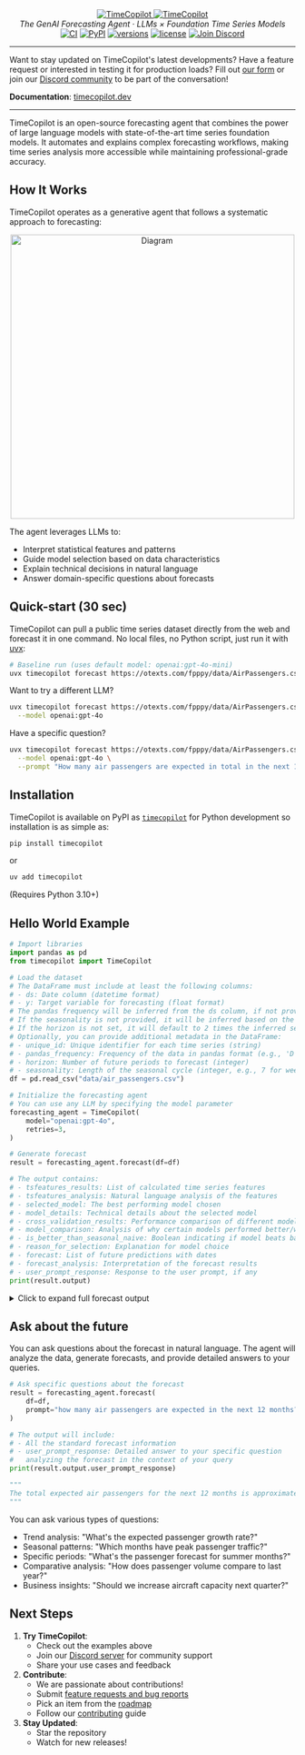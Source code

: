 <div align="center">
  <a href="https://github.com/AzulGarza/TimeCopilot">
    <img src="https://github.com/user-attachments/assets/4b269fb3-3edc-42ad-a08c-6f79d2fe6aca#gh-dark-mode-only" alt="TimeCopilot">
    <img src="https://github.com/user-attachments/assets/5b6fb92e-a460-48cb-a218-d8321e9b54f5#gh-light-mode-only" alt="TimeCopilot">
  </a>
</div>
<div align="center">
  <em>The GenAI Forecasting Agent · LLMs × Foundation Time Series Models</em>
</div>
<div align="center">
  <a href="https://github.com/AzulGarza/TimeCopilot/actions/workflows/ci.yaml"><img src="https://github.com/AzulGarza/TimeCopilot/actions/workflows/ci.yaml/badge.svg?branch=main" alt="CI"></a>
  <a href="https://pypi.python.org/pypi/timecopilot"><img src="https://img.shields.io/pypi/v/timecopilot.svg" alt="PyPI"></a>
  <a href="https://github.com/AzulGarza/timecopilot"><img src="https://img.shields.io/pypi/pyversions/timecopilot.svg" alt="versions"></a>
  <a href="https://github.com/AzulGarza/timecopilot/blob/main/LICENSE"><img src="https://img.shields.io/github/license/azulgarza/timecopilot.svg?v" alt="license"></a>
  <a href="https://discord.gg/7GEdHR6Pfg"><img src="https://img.shields.io/discord/1387291858513821776?label=discord" alt="Join Discord" /></a>
</div>

---

Want to stay updated on TimeCopilot's latest developments? Have a feature request or interested in testing it for production loads? Fill out [our form](https://docs.google.com/forms/d/e/1FAIpQLSeQWKVHjYKe1ayEso-K2My9nQsoaSWxzht0S6D4yrCln7BECQ/viewform?usp=dialog) or join our [Discord community](https://discord.gg/7GEdHR6Pfg) to be part of the conversation!

**Documentation**: [timecopilot.dev](https://timecopilot.dev/)

---

TimeCopilot is an open-source forecasting agent that combines the power of large language models with state-of-the-art time series foundation models. It automates and explains complex forecasting workflows, making time series analysis more accessible while maintaining professional-grade accuracy.

## How It Works

TimeCopilot operates as a generative agent that follows a systematic approach to forecasting:

<p align="center">
  <img src="https://github.com/user-attachments/assets/3ae3c8cb-bcc5-46cd-b80b-a606671ba553" alt="Diagram" width="500"/>
</p>

The agent leverages LLMs to:

- Interpret statistical features and patterns
- Guide model selection based on data characteristics
- Explain technical decisions in natural language
- Answer domain-specific questions about forecasts

## Quick-start (30 sec)

TimeCopilot can pull a public time series dataset directly from the web and forecast it in one command.  No local files, no Python script, just run it with [uvx](https://docs.astral.sh/uv/):

```bash
# Baseline run (uses default model: openai:gpt-4o-mini)
uvx timecopilot forecast https://otexts.com/fpppy/data/AirPassengers.csv
```

Want to try a different LL​M?

```bash
uvx timecopilot forecast https://otexts.com/fpppy/data/AirPassengers.csv \
  --model openai:gpt-4o
```

Have a specific question?

```bash
uvx timecopilot forecast https://otexts.com/fpppy/data/AirPassengers.csv \
  --model openai:gpt-4o \
  --prompt "How many air passengers are expected in total in the next 12 months?"
```

## Installation

TimeCopilot is available on PyPI as [`timecopilot`](https://pypi.org/project/timecopilot/) for Python development so installation is as simple as:

```bash
pip install timecopilot
```

or 

```bash
uv add timecopilot
```

(Requires Python 3.10+)

## Hello World Example

```python
# Import libraries
import pandas as pd
from timecopilot import TimeCopilot

# Load the dataset
# The DataFrame must include at least the following columns:
# - ds: Date column (datetime format)
# - y: Target variable for forecasting (float format)
# The pandas frequency will be inferred from the ds column, if not provided.
# If the seasonality is not provided, it will be inferred based on the frequency. 
# If the horizon is not set, it will default to 2 times the inferred seasonality.
# Optionally, you can provide additional metadata in the DataFrame:
# - unique_id: Unique identifier for each time series (string)
# - pandas_frequency: Frequency of the data in pandas format (e.g., 'D' for daily, 'M' for monthly, 'Y' for yearly)
# - horizon: Number of future periods to forecast (integer)
# - seasonality: Length of the seasonal cycle (integer, e.g., 7 for weekly, 12 for monthly)
df = pd.read_csv("data/air_passengers.csv")

# Initialize the forecasting agent
# You can use any LLM by specifying the model parameter
forecasting_agent = TimeCopilot(
    model="openai:gpt-4o",
    retries=3,
)

# Generate forecast
result = forecasting_agent.forecast(df=df)

# The output contains:
# - tsfeatures_results: List of calculated time series features
# - tsfeatures_analysis: Natural language analysis of the features
# - selected_model: The best performing model chosen
# - model_details: Technical details about the selected model
# - cross_validation_results: Performance comparison of different models
# - model_comparison: Analysis of why certain models performed better/worse
# - is_better_than_seasonal_naive: Boolean indicating if model beats baseline
# - reason_for_selection: Explanation for model choice
# - forecast: List of future predictions with dates
# - forecast_analysis: Interpretation of the forecast results
# - user_prompt_response: Response to the user prompt, if any
print(result.output)
```
<details> <summary>Click to expand full forecast output</summary>

```python
"""
tsfeatures_results=['hurst: 1.04', 'unitroot_pp: -6.57', 'unitroot_kpss: 2.74', 
'nperiods: 1,seasonal_period: 12', 'trend: 1.00', 'entropy: 0.43', 'x_acf1: 0.95', 
'seasonal_strength: 0.98'] tsfeatures_analysis="The time series presents a strong seasonality 
with a seasonal period of 12 months, indicated by a strong seasonal strength of 0.98. The 
high trend component suggests an upward motion over the periods. The KPSS statistic indicates 
non-stationarity as it's greater than the typical threshold of 0.5, confirming the presence 
of a trend. The Auto-ARIMA model indicated adjustments for non-stationarity through 
differencing. The strong correlation captured by high ACF values further supports the need 
for integrated models due to persistence and gradual changes over time." 
selected_model='AutoARIMA' model_details='The AutoARIMA model automatically selects the 
differencing order, order of the autoregressive (AR) terms, and the moving average (MA) 
terms based on the data. It is particularly suitable for series with trend and seasonality, 
and performs well in scenarios where automatic model selection for differencing is required 
to obtain stationary data. It uses AIC for model selection among a candidate pool, ensuring 
a balanced complexity and goodness of fit.' cross_validation_results=['ADIDA: 3.12', 
'AutoARIMA: 1.82', 'AutoETS: 4.03', 'Theta: 3.50', 'SeasonalNaive: 4.03'] 
model_comparison='AutoARIMA performed best with a cross-validation score of 1.82, indicating 
its effectiveness in capturing the underlying trend and seasonal patterns successfully as it 
adjusts for trend and seasonality through differencing and parameter tuning. The seasonal 
naive model did not compete well perhaps due to the deeper complex trends in the data beyond 
mere seasonal repetition. Both AutoETS and Theta lacked the comparable accuracy, potentially 
due to inadequate adjustment for non-stationary trend components.' 
is_better_than_seasonal_naive=True reason_for_selection="AutoARIMA was chosen due to its 
lowest cross-validation score, demonstrating superior accuracy compared to other models by 
effectively handling both trend and seasonal components in a non-stationary series, which 
aligns well with the data's characteristics." forecast=['1961-01-01: 476.33', '1961-02-01: 
504.00', '1961-03-01: 512.06', '1961-04-01: 507.34', '1961-05-01: 498.92', '1961-06-01: 
493.23', '1961-07-01: 492.49', '1961-08-01: 495.79', '1961-09-01: 500.90', '1961-10-01: 
505.86', '1961-11-01: 509.70', '1961-12-01: 512.38', '1962-01-01: 514.38', '1962-02-01: 
516.24', '1962-03-01: 518.31', '1962-04-01: 520.68', '1962-05-01: 523.28', '1962-06-01: 
525.97', '1962-07-01: 528.63', '1962-08-01: 531.22', '1962-09-01: 533.74', '1962-10-01: 
536.23', '1962-11-01: 538.71', '1962-12-01: 541.21'] forecast_analysis="The forecast 
indicates a continuation of the upward trend with periodic seasonal fluctuations that align 
with historical patterns. The strong seasonality is evident in the periodic peaks, with 
slight smoothing over time due to parameter adjustment for stability. The forecasts are 
reliable given the past performance metrics and the model's rigorous tuning. However, 
potential uncertainties could arise from structural breaks or changes in pattern, not 
reflected in historical data." user_prompt_response='The analysis determined the best 
performing model and generated forecasts considering seasonality and trend, aiming for 
accuracy and reliability surpassing basic seasonal models.'
"""
```

</details>

## Ask about the future

You can ask questions about the forecast in natural language. The agent will analyze the data, generate forecasts, and provide detailed answers to your queries.

```python
# Ask specific questions about the forecast
result = forecasting_agent.forecast(
    df=df,
    prompt="how many air passengers are expected in the next 12 months?",
)

# The output will include:
# - All the standard forecast information
# - user_prompt_response: Detailed answer to your specific question
#   analyzing the forecast in the context of your query
print(result.output.user_prompt_response)

"""
The total expected air passengers for the next 12 months is approximately 5,919.
"""
```

You can ask various types of questions:

- Trend analysis: "What's the expected passenger growth rate?"
- Seasonal patterns: "Which months have peak passenger traffic?"
- Specific periods: "What's the passenger forecast for summer months?"
- Comparative analysis: "How does passenger volume compare to last year?"
- Business insights: "Should we increase aircraft capacity next quarter?"

## Next Steps

1. **Try TimeCopilot**: 
    - Check out the examples above
    - Join our [Discord server](https://discord.gg/7GEdHR6Pfg) for community support
    - Share your use cases and feedback
2. **Contribute**:
    - We are passionate about contributions!
    - Submit [feature requests and bug reports](https://timecopilot.dev/help/)
    - Pick an item from the [roadmap](https://timecopilot.dev/roadmap/)
    - Follow our [contributing](https://timecopilot.dev/contributing/) guide
3. **Stay Updated**:
    - Star the repository 
    - Watch for new releases!





